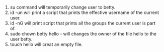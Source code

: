 1. su command will temporarily change user to betty.
2. id -un will print a script that prints the effective username of the current user.
3. id -nG will print script that prints all the groups the current user is part of.
4. sudo chown betty hello - will changes the owner of the file hello to the user betty.
5. touch hello will creat an empty file.
